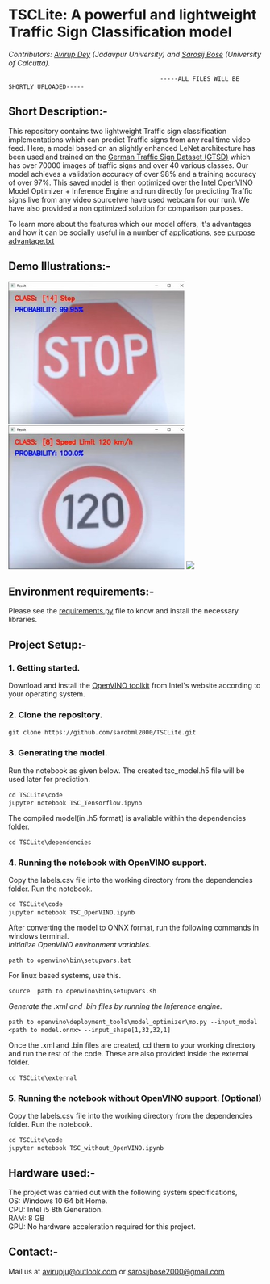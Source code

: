# TSCLite: A powerful and lightweight Traffic Sign Classification model

*Contributors: [Avirup Dey](https://www.linkedin.com/in/avirup-dey-4213a81ab/) (Jadavpur University) and [Sarosij Bose](https://www.linkedin.com/in/sarosijbose/) (University of Calcutta).*

                                              -----ALL FILES WILL BE SHORTLY UPLOADED-----

## Short Description:-
This repository contains two lightweight Traffic sign classification implementations which can predict Traffic signs from any real time video feed. Here, a model based on an slightly enhanced LeNet architecture has been used and trained on the [German Traffic Sign Dataset (GTSD)](https://benchmark.ini.rub.de/gtsrb_dataset.html) which has over 70000 images of traffic signs and over 40 various classes. Our model achieves a validation accuracy of over 98% and a training accuracy of over 97%. This saved model is then optimized over the [Intel OpenVINO](https://docs.openvinotoolkit.org/latest/index.html#index) Model Optimizer + Inference Engine and run directly for predicting Traffic signs live from any video source(we have used webcam for our run). We have also provided a non optimized solution for comparison purposes.

To learn more about the features which our model offers, it's advantages and how it can be socially useful in a number of applications, see [purpose advantage.txt]()

## Demo Illustrations:-
 <img src = "https://github.com/sarobml2000/TSCLite/blob/main/sample%20output/ss1.jpg">
 
 <img src = "https://github.com/sarobml2000/TSCLite/blob/main/sample%20output/ss2.jpg">
 
 <img src = "https://github.com/sarobml2000/TSCLite/blob/main/sample%20output/vid.gif">

## Environment requirements:-
Please see the [requirements.py]() file to know and install the necessary libraries.

## Project Setup:-
### 1. Getting started.
Download and install the [OpenVINO toolkit](https://software.intel.com/content/www/us/en/develop/tools/openvino-toolkit/download.html) from Intel's website according to your operating system. 

### 2. Clone the repository.
```
git clone https://github.com/sarobml2000/TSCLite.git
```
### 3. Generating the model.
Run the notebook as given below. The created tsc_model.h5 file will be used later for prediction.
```
cd TSCLite\code
jupyter notebook TSC_Tensorflow.ipynb
```
The compiled model(in .h5 format) is avaliable within the dependencies folder.
```
cd TSCLite\dependencies
```
### 4. Running the notebook with OpenVINO support.
Copy the labels.csv file into the working directory from the dependencies folder. 
Run the notebook. 
```
cd TSCLite\code
jupyter notebook TSC_OpenVINO.ipynb
```
After converting the model to ONNX format, run the following commands in windows terminal.  
*Initialize OpenVINO environment variables.*
```
path to openvino\bin\setupvars.bat
```
For linux based systems, use this.
```
source  path to openvino\bin\setupvars.sh
```

*Generate the .xml and .bin files by running the Inference engine.*
```
path to openvino\deployment_tools\model_optimizer\mo.py --input_model <path to model.onnx> --input_shape[1,32,32,1]
```
Once the .xml and .bin files are created, cd them to your working directory and run the rest of the code.
These are also provided inside the external folder.
```
cd TSCLite\external
```
### 5. Running the notebook without OpenVINO support. (Optional)
Copy the labels.csv file into the working directory from the dependencies folder. 
Run the notebook.
```
cd TSCLite\code
jupyter notebook TSC_without_OpenVINO.ipynb
```
## Hardware used:-
The project was carried out with the following system specifications,  
OS: Windows 10 64 bit Home.  
CPU: Intel i5 8th Generation.  
RAM: 8 GB  
GPU: No hardware acceleration required for this project.  
## Contact:-
Mail us at avirupju@outlook.com or sarosijbose2000@gmail.com
